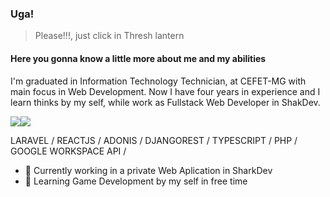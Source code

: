 ### Uga!
> Please!!!, just click in Thresh lantern
#### Here you gonna know a little more about me and my abilities
I'm graduated in Information Technology Technician, at CEFET-MG with main focus in Web Development. Now I have four years in experience and I learn thinks by my self, while work as Fullstack Web Developer in ShakDev.
<!-- trabalho na empresa SharkDev como desenvolvedor, e  -->
<a href = "mailto:contato@igorazevedost@gmail.com"><img src="https://img.shields.io/badge/Gmail-D14836?style=for-the-badge&logo=gmail&logoColor=white" target="_blank"></a><a href = "https://www.linkedin.com/in/igor-azevedost"><img src="https://img.shields.io/badge/LinkedIn-0077B5?style=for-the-badge&logo=linkedin&logoColor=white" target="_blank"></a>

LARAVEL / REACTJS / ADONIS / DJANGOREST / TYPESCRIPT / PHP / GOOGLE WORKSPACE API /

- 🔭 Currently working in a private Web Aplication in SharkDev 
- 🌱 Learning Game Development by my self in free time

<!-- ## Github Stats -->
<!-- ![Github Stats](https://github-readme-stats.vercel.app/api?username=Inguim&show_icons=true&theme=radical&count_private=true&include_all_commits=true) -->

